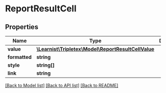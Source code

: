 # ReportResultCell

## Properties
Name | Type | Description | Notes
------------ | ------------- | ------------- | -------------
**value** | [**\Learnist\Tripletex\Model\ReportResultCellValue**](ReportResultCellValue.md) |  | [optional] 
**formatted** | **string** |  | [optional] 
**style** | **string[]** |  | [optional] 
**link** | **string** |  | [optional] 

[[Back to Model list]](../../README.md#documentation-for-models) [[Back to API list]](../../README.md#documentation-for-api-endpoints) [[Back to README]](../../README.md)

